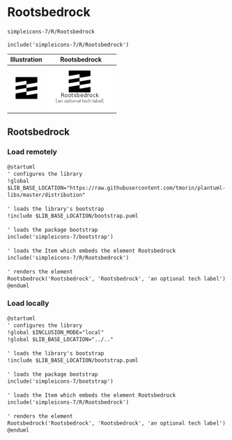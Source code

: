 # Rootsbedrock


```text
simpleicons-7/R/Rootsbedrock
```

```text
include('simpleicons-7/R/Rootsbedrock')
```



| Illustration | Rootsbedrock |
| :---: | :---: |
| ![illustration for Illustration](../../simpleicons-7/R/Rootsbedrock.png) | ![illustration for Rootsbedrock](../../simpleicons-7/R/Rootsbedrock.Local.png) |




## Rootsbedrock

### Load remotely
```plantuml
@startuml
' configures the library
!global $LIB_BASE_LOCATION="https://raw.githubusercontent.com/tmorin/plantuml-libs/master/distribution"

' loads the library's bootstrap
!include $LIB_BASE_LOCATION/bootstrap.puml

' loads the package bootstrap
include('simpleicons-7/bootstrap')

' loads the Item which embeds the element Rootsbedrock
include('simpleicons-7/R/Rootsbedrock')

' renders the element
Rootsbedrock('Rootsbedrock', 'Rootsbedrock', 'an optional tech label')
@enduml
```

### Load locally
```plantuml
@startuml
' configures the library
!global $INCLUSION_MODE="local"
!global $LIB_BASE_LOCATION="../.."

' loads the library's bootstrap
!include $LIB_BASE_LOCATION/bootstrap.puml

' loads the package bootstrap
include('simpleicons-7/bootstrap')

' loads the Item which embeds the element Rootsbedrock
include('simpleicons-7/R/Rootsbedrock')

' renders the element
Rootsbedrock('Rootsbedrock', 'Rootsbedrock', 'an optional tech label')
@enduml
```

